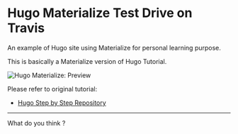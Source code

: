# Hugo Materialize Test Drive on Travis

An example of Hugo site using Materialize for personal learning purpose.

This is basically a Materialize version of Hugo Tutorial.

![Hugo Materialize: Preview][hugo-materialize-preview]

Please refer to original tutorial:

* [Hugo Step by Step Repository][tutorial-hugo]

-- -- --

What do you think ?

[tutorial-hugo]:            https://gitlab.com/epsi-rns/tutor-hugo-materialize/
[hugo-materialize-preview]: https://gitlab.com/epsi-rns/tutor-hugo-materialize/raw/master/hugo-materialize-preview.png
